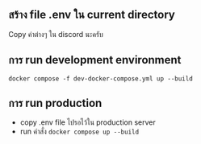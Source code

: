 ## สร้าง file .env ใน current directory

Copy ค่าต่างๆ ใน discord นะครับ

## การ run development environment

`docker compose -f dev-docker-compose.yml up --build`

## การ run production

- copy .env file ไปรอไว้ใน production server
- run คำสั่ง `docker compose up --build`
